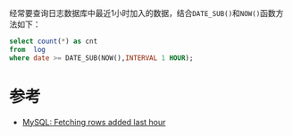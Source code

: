 经常要查询日志数据库中最近1小时加入的数据，结合`DATE_SUB()`和`NOW()`函数方法如下：

```sql
select count(*) as cnt
from  log
where date >= DATE_SUB(NOW(),INTERVAL 1 HOUR); 
```

# 参考

* [MySQL: Fetching rows added last hour](https://stackoverflow.com/questions/3681345/mysql-fetching-rows-added-last-hour)